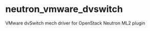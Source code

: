 neutron_vmware_dvswitch
=======================

VMware dvSwitch mech driver for OpenStack Neutron ML2 plugin
